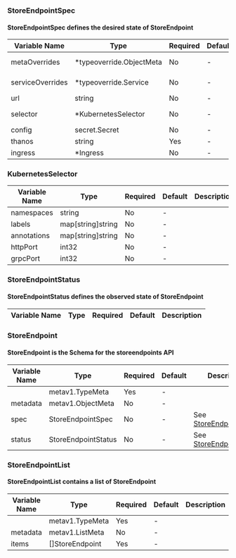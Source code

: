 ### StoreEndpointSpec
#### StoreEndpointSpec defines the desired state of StoreEndpoint

| Variable Name | Type | Required | Default | Description |
|---|---|---|---|---|
| metaOverrides | *typeoverride.ObjectMeta | No | - | See [ObjectMeta override](../overrides/override/#objectmeta)<br> |
| serviceOverrides | *typeoverride.Service | No | - | See [Service override](../overrides/override/#service)<br> |
| url | string | No | - |  |
| selector | *KubernetesSelector | No | - | See [KubernetesSelector](#kubernetesselector)<br> |
| config | secret.Secret | No | - |  |
| thanos | string | Yes | - |  |
| ingress | *Ingress | No | - |  |
### KubernetesSelector
| Variable Name | Type | Required | Default | Description |
|---|---|---|---|---|
| namespaces | string | No | - |  |
| labels | map[string]string | No | - |  |
| annotations | map[string]string | No | - |  |
| httpPort | int32 | No | - |  |
| grpcPort | int32 | No | - |  |
### StoreEndpointStatus
#### StoreEndpointStatus defines the observed state of StoreEndpoint

| Variable Name | Type | Required | Default | Description |
|---|---|---|---|---|
### StoreEndpoint
#### StoreEndpoint is the Schema for the storeendpoints API

| Variable Name | Type | Required | Default | Description |
|---|---|---|---|---|
|  | metav1.TypeMeta | Yes | - |  |
| metadata | metav1.ObjectMeta | No | - |  |
| spec | StoreEndpointSpec | No | - | See [StoreEndpointSpec](#storeendpointspec)<br> |
| status | StoreEndpointStatus | No | - | See [StoreEndpointStatus](#storeendpointstatus)<br> |
### StoreEndpointList
#### StoreEndpointList contains a list of StoreEndpoint

| Variable Name | Type | Required | Default | Description |
|---|---|---|---|---|
|  | metav1.TypeMeta | Yes | - |  |
| metadata | metav1.ListMeta | No | - |  |
| items | []StoreEndpoint | Yes | - |  |
